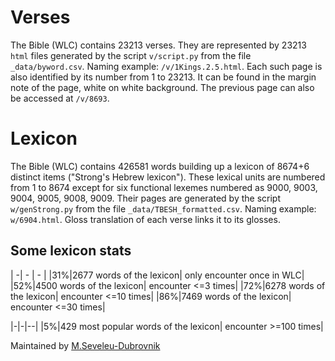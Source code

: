 # Verses 
The Bible (WLC) contains 23213 verses. They are represented by 23213 `html` files generated by the script `v/script.py` from the file `_data/byword.csv`. Naming example: `/v/1Kings.2.5.html`. Each such page is also identified by its number from 1 to 23213. It can be found in the margin note of the page, white on white background. The previous page can also be accessed at  `/v/8693`.

# Lexicon
The Bible (WLC) contains 426581 words building up a lexicon of 8674+6 distinct items ("Strong's Hebrew lexicon"). These lexical units are numbered from 1 to 8674 except for six functional lexemes numbered as 9000, 9003, 9004, 9005, 9008, 9009. Their pages are generated by the script `w/genStrong.py` from the file `_data/TBESH_formatted.csv`. Naming example: `w/6904.html`. Gloss translation of each verse links it to its glosses.

## Some lexicon stats

| -| - | - |
|31%|2677 words of the lexicon| only encounter once in WLC|
|52%|4500 words of the lexicon| encounter <=3 times|
|72%|6278 words of the lexicon| encounter <=10 times|
|86%|7469 words of the lexicon| encounter <=30 times|

|-|-|--|
|5%|429 most popular words of the lexicon| encounter >=100 times|



Maintained by [M.Seveleu-Dubrovnik](https://seveleu.com)
